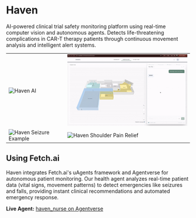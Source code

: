 # Haven

AI-powered clinical trial safety monitoring platform using real-time computer vision and autonomous agents. Detects life-threatening complications in CAR-T therapy patients through continuous movement analysis and intelligent alert systems.

<div align="center">
  <table>
    <tr>
      <td><img src="Haven AI.gif" alt="Haven AI" width="400"/></td>
      <td><img src="Haven AI Chat.gif" alt="Haven AI Chat" width="400"/></td>
    </tr>
    <tr>
      <td><img src="Haven Seizure Example.gif" alt="Haven Seizure Example" width="400"/></td>
      <td><img src="Haven Shoulder Pain Relief.gif" alt="Haven Shoulder Pain Relief" width="400"/></td>
    </tr>
  </table>
</div>

## Using Fetch.ai

Haven integrates Fetch.ai's uAgents framework and Agentverse for autonomous patient monitoring. Our health agent analyzes real-time patient data (vital signs, movement patterns) to detect emergencies like seizures and falls, providing instant clinical recommendations and automated emergency response.

**Live Agent:** [haven_nurse on Agentverse](https://agentverse.ai/agents/agent1q2w5ktcdjujflcq639lp6kj89zupd28yr4dla0z4qampxjf0txwtqjq3ka0)

